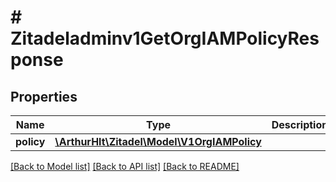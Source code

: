# # Zitadeladminv1GetOrgIAMPolicyResponse

## Properties

Name | Type | Description | Notes
------------ | ------------- | ------------- | -------------
**policy** | [**\ArthurHlt\Zitadel\Model\V1OrgIAMPolicy**](V1OrgIAMPolicy.md) |  | [optional]

[[Back to Model list]](../../README.md#models) [[Back to API list]](../../README.md#endpoints) [[Back to README]](../../README.md)
